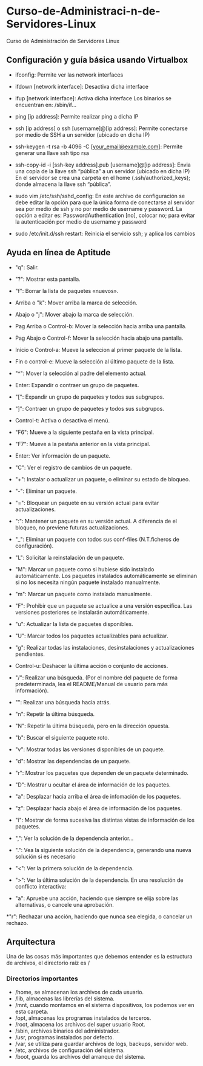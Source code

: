 # Curso-de-Administraci-n-de-Servidores-Linux
Curso de Administración de Servidores Linux


## Configuración y guía básica usando Virtualbox

* ifconfig: Permite ver las network interfaces

* ifdown [network interface]: Desactiva dicha interface

* ifup [network interface]: Activa dicha interface Los binarios se encuentran en: /sbin/if…

* ping [ip address]: Permite realizar ping a dicha IP

* ssh [ip address] o ssh [username]@[ip address]: Permite conectarse por medio de SSH a un servidor (ubicado en dicha IP)

* ssh-keygen -t rsa -b 4096 -C [your_email@example.com]: Permite generar una llave ssh tipo rsa

* ssh-copy-id -i [ssh-key address].pub [username]@[ip address]: Envia una copia de la llave ssh “pública” a un servidor (ubicado en dicha IP)
En el servidor se crea una carpeta en el home (.ssh/authorized_keys); donde almacena la llave ssh “pública”.

* sudo vim /etc/ssh/sshd_config: En este archivo de configuración se debe editar la opción para que la única forma de conectarse al servidor sea por medio de ssh y no por medio de username y password.
La opción a editar es: PasswordAuthentication [no], colocar no; para evitar la autenticación por medio de username y password

* sudo /etc/init.d/ssh restart: Reinicia el servicio ssh; y aplica los cambios

## Ayuda en línea de Aptitude

* "q": Salir.

* "?": Mostrar esta pantalla.

* "f": Borrar la lista de paquetes «nuevos».

* Arriba o "k": Mover arriba la marca de selección.

* Abajo o "j": Mover abajo la marca de selección.

* Pag Arriba o Control-b: Mover la selección hacia arriba una pantalla.

* Pag Abajo o Control-f: Mover la selección hacia abajo una pantalla.

* Inicio o Control-a: Mueve la seleccion al primer paquete de la lista.

* Fin o control-e: Mueve la selección al último paquete de la lista.

* "^": Mover la selección al padre del elemento actual.

* Enter: Expandir o contraer un grupo de paquetes.

* "[": Expandir un grupo de paquetes y todos sus subgrupos.

* "]": Contraer un grupo de paquetes y todos sus subgrupos.

* Control-t: Activa o desactiva el menú.

* "F6": Mueve a la siguiente pestaña en la vista principal.

* "F7": Mueve a la pestaña anterior en la vista principal.

* Enter: Ver información de un paquete.

* "C": Ver el registro de cambios de un paquete.

* "+": Instalar o actualizar un paquete, o eliminar su estado de bloqueo.

* "-": Eliminar un paquete.

* "=": Bloquear un paquete en su versión actual para evitar actualizaciones.

* ":": Mantener un paquete en su versión actual. A diferencia de el bloqueo, no previene futuras actualizaciones.

* "_": Eliminar un paquete con todos sus conf-files (N.T.ficheros de configuración).

* "L": Solicitar la reinstalación de un paquete.

* "M": Marcar un paquete como si hubiese sido instalado automáticamente. Los paquetes instalados automáticamente se eliminan si no los necesita ningún paquete instalado manualmente.

* "m": Marcar un paquete como instalado manualmente.

* "F": Prohibir que un paquete se actualice a una versión específica. Las versiones posteriores se instalarán automáticamente.

* "u": Actualizar la lista de paquetes disponibles.

* "U": Marcar todos los paquetes actualizables para actualizar.

* "g": Realizar todas las instalaciones, desinstalaciones y actualizaciones pendientes.

* Control-u: Deshacer la última acción o conjunto de acciones.

* "/": Realizar una búsqueda. (Por el nombre del paquete de forma predeterminada, lea el README/Manual de usuario para más información).

* "\": Realizar una búsqueda hacia atrás.

* "n": Repetir la última búsqueda.

* "N": Repetir la última búsqueda, pero en la dirección opuesta.

* "b": Buscar el siguiente paquete roto.

* "v": Mostrar todas las versiones disponibles de un paquete.

* "d": Mostrar las dependencias de un paquete.

* "r": Mostrar los paquetes que dependen de un paquete determinado.

* "D": Mostrar u ocultar el área de información de los paquetes.

* "a": Desplazar hacia arriba el área de infomación de los paquetes.

* "z": Desplazar hacia abajo el área de información de los paquetes.

* "i": Mostrar de forma sucesiva las distintas vistas de información de los paquetes.

* ",": Ver la solución de la dependencia anterior…

* ".": Vea la siguiente solución de la dependencia, generando una nueva solución si es necesario

* "<": Ver la primera solución de la dependencia.

* ">": Ver la última solución de la dependencia. En una resolución de conflicto interactiva:

* "a": Apruebe una acción, haciendo que siempre se elija sobre las alternativas, o cancele una
 aprobación.

*"r": Rechazar una acción, haciendo que nunca sea elegida, o cancelar un rechazo.

## Arquitectura
Una de las cosas más importantes que debemos entender es la estructura de archivos, el directorio raíz es /

### Directorios importantes

* /home, se almacenan los archivos de cada usuario.
* /lib, almacenas las librerías del sistema.
* /mnt, cuando montamos en el sistema dispositivos, los podemos ver en esta carpeta.
* /opt, almacenas los programas instalados de terceros.
* /root, almacena los archivos del super usuario Root.
* /sbin, archivos binarios del administrador.
* /usr, programas instalados por defecto.
* /var, se utiliza para guardar archivos de logs, backups, servidor web.
* /etc, archivos de configuración del sistema.
* /boot, guarda los archivos del arranque del sistema.
